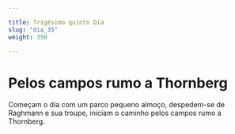 ```yaml
---

title: Trigésimo quinto Dia 
slug: "dia_35"
weight: 350

---
```


# Pelos campos rumo a Thornberg

Começam o dia com um parco pequeno almoço, despedem-se de Raghmann e sua troupe, iniciam o caminho pelos campos rumo a Thornberg.